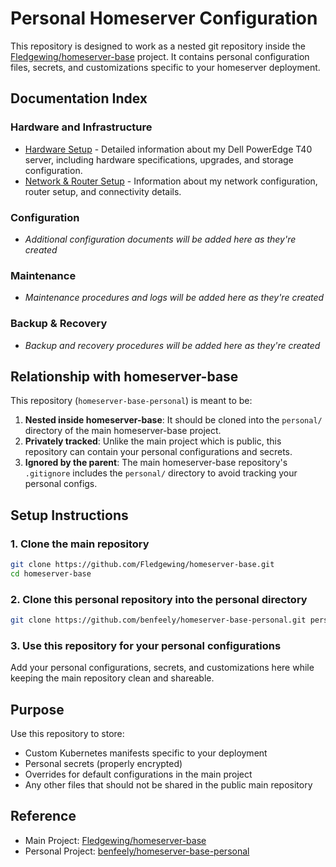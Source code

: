 # Personal Homeserver Configuration

This repository is designed to work as a nested git repository inside the [Fledgewing/homeserver-base](https://github.com/Fledgewing/homeserver-base) project. It contains personal configuration files, secrets, and customizations specific to your homeserver deployment.

## Documentation Index

### Hardware and Infrastructure
- [Hardware Setup](hardware-setup.md) - Detailed information about my Dell PowerEdge T40 server, including hardware specifications, upgrades, and storage configuration.
- [Network & Router Setup](network-setup.md) - Information about my network configuration, router setup, and connectivity details.

### Configuration
- *Additional configuration documents will be added here as they're created*

### Maintenance
- *Maintenance procedures and logs will be added here as they're created*

### Backup & Recovery
- *Backup and recovery procedures will be added here as they're created*

## Relationship with homeserver-base

This repository (`homeserver-base-personal`) is meant to be:

1. **Nested inside homeserver-base**: It should be cloned into the `personal/` directory of the main homeserver-base project.
2. **Privately tracked**: Unlike the main project which is public, this repository can contain your personal configurations and secrets.
3. **Ignored by the parent**: The main homeserver-base repository's `.gitignore` includes the `personal/` directory to avoid tracking your personal configs.

## Setup Instructions

### 1. Clone the main repository
```bash
git clone https://github.com/Fledgewing/homeserver-base.git
cd homeserver-base
```

### 2. Clone this personal repository into the personal directory
```bash
git clone https://github.com/benfeely/homeserver-base-personal.git personal
```

### 3. Use this repository for your personal configurations
Add your personal configurations, secrets, and customizations here while keeping the main repository clean and shareable.

## Purpose

Use this repository to store:
- Custom Kubernetes manifests specific to your deployment
- Personal secrets (properly encrypted)
- Overrides for default configurations in the main project
- Any other files that should not be shared in the public main repository

## Reference

- Main Project: [Fledgewing/homeserver-base](https://github.com/Fledgewing/homeserver-base)
- Personal Project: [benfeely/homeserver-base-personal](https://github.com/benfeely/homeserver-base-personal)
